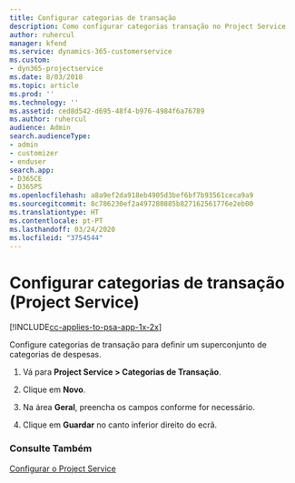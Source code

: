 ```yaml
---
title: Configurar categorias de transação
description: Como configurar categorias transação no Project Service
author: ruhercul
manager: kfend
ms.service: dynamics-365-customerservice
ms.custom:
- dyn365-projectservice
ms.date: 8/03/2018
ms.topic: article
ms.prod: ''
ms.technology: ''
ms.assetid: ced8d542-d695-48f4-b976-4984f6a76789
ms.author: ruhercul
audience: Admin
search.audienceType:
- admin
- customizer
- enduser
search.app:
- D365CE
- D365PS
ms.openlocfilehash: a8a9ef2da918eb4905d3bef6bf7b93561ceca9a9
ms.sourcegitcommit: 8c786230ef2a497280885b827162561776e2eb00
ms.translationtype: HT
ms.contentlocale: pt-PT
ms.lasthandoff: 03/24/2020
ms.locfileid: "3754544"
---
```

# <a name="configure-transaction-categories-project-service"></a>Configurar categorias de transação (Project Service)

[!INCLUDE[cc-applies-to-psa-app-1x-2x](../includes/cc-applies-to-psa-app-1x-2x.md)]

Configure categorias de transação para definir um superconjunto de categorias de despesas.  
  
1.  Vá para **Project Service > Categorias de Transação**.  
  
2.  Clique em **Novo**.  
  
3.  Na área **Geral**, preencha os campos conforme for necessário.  
  
4.  Clique em **Guardar** no canto inferior direito do ecrã.  
  
### <a name="see-also"></a>Consulte Também  
 [Configurar o Project Service](../project-service/configure.md)
